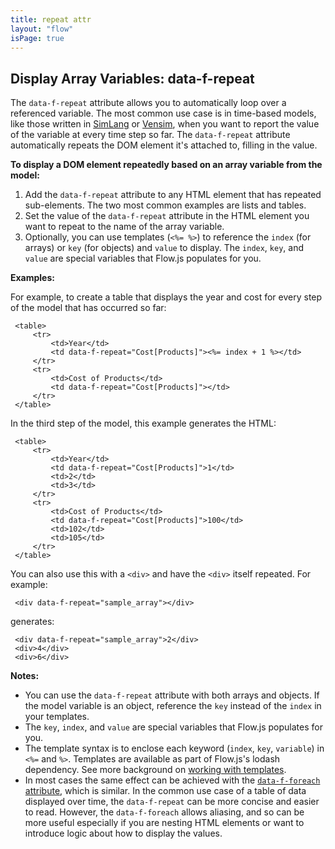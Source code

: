 ```yaml
---
title: repeat attr
layout: "flow"
isPage: true
---
```


## Display Array Variables: data-f-repeat

The `data-f-repeat` attribute allows you to automatically loop over a referenced variable. The most common use case is in time-based models, like those written in [SimLang](../../../../../model_code/forio_simlang/) or [Vensim](../../../../../model_code/vensim/), when you want to report the value of the variable at every time step so far. The `data-f-repeat` attribute automatically repeats the DOM element it's attached to, filling in the value.

**To display a DOM element repeatedly based on an array variable from the model:**

1. Add the `data-f-repeat` attribute to any HTML element that has repeated sub-elements. The two most common examples are lists and tables.
2. Set the value of the `data-f-repeat` attribute in the HTML element you want to repeat to the name of the array variable.
3. Optionally, you can use templates (`<%= %>`) to reference the `index` (for arrays) or `key` (for objects) and `value` to display. The `index`, `key`, and `value` are special variables that Flow.js populates for you.

**Examples:**

For example, to create a table that displays the year and cost for every step of the model that has occurred so far:

     <table>
         <tr>
             <td>Year</td>
             <td data-f-repeat="Cost[Products]"><%= index + 1 %></td>
         </tr>
         <tr>
             <td>Cost of Products</td>
             <td data-f-repeat="Cost[Products]"></td>
         </tr>
     </table>

In the third step of the model, this example generates the HTML:

     <table>
         <tr>
             <td>Year</td>
             <td data-f-repeat="Cost[Products]">1</td>
             <td>2</td>
             <td>3</td>
         </tr>
         <tr>
             <td>Cost of Products</td>
             <td data-f-repeat="Cost[Products]">100</td>
             <td>102</td>
             <td>105</td>
         </tr>
     </table>

You can also use this with a `<div>` and have the `<div>` itself repeated. For example:

     <div data-f-repeat="sample_array"></div>

generates:

     <div data-f-repeat="sample_array">2</div>
     <div>4</div>
     <div>6</div>

**Notes:**

* You can use the `data-f-repeat` attribute with both arrays and objects. If the model variable is an object, reference the `key` instead of the `index` in your templates.
* The `key`, `index`, and `value` are special variables that Flow.js populates for you.
* The template syntax is to enclose each keyword (`index`, `key`, `variable`) in `<%=` and `%>`. Templates are available as part of Flow.js's lodash dependency. See more background on [working with templates](../../../../#templates).
* In most cases the same effect can be achieved with the [`data-f-foreach` attribute](../../attributes/loop-attrs/foreach-attr/), which is similar. In the common use case of a table of data displayed over time, the `data-f-repeat` can be more concise and easier to read. However, the `data-f-foreach` allows aliasing, and so can be more useful especially if you are nesting HTML elements or want to introduce logic about how to display the values.


